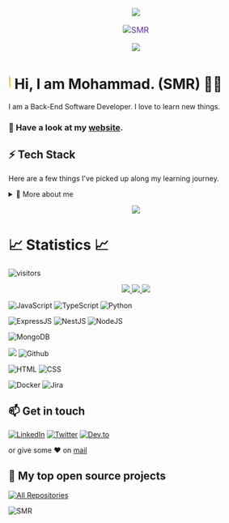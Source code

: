 <!--
**smreyhanieng/smreyhanieng** is a ✨ _special_ ✨ repository because its `README.md` (this file) appears on your GitHub profile.

Here are some ideas to get you started:

- 🔭 I’m currently working on ...
- 🌱 I’m currently learning ...
- 👯 I’m looking to collaborate on ...
- 🤔 I’m looking for help with ...
- 💬 Ask me about ...
- 📫 How to reach me: ...
- 😄 Pronouns: ...
- ⚡ Fun fact: ...
-->

<!-- <a href="https:/smrdev.ir"><img src="https://github.com/smreyhanieng/smreyhanieng/blob/main/images/SMR%20Logo.png" width="100%" height="auto"/></a>-->

<p align="center"><img src="animation.gif" width="35%"></p>
<div style=" font-size: medium; color: #6a31a7" align=center>
<img src="https://readme-typing-svg.herokuapp.com?font=Kaushan+Script&size=40&duration=3500&color=6a31a7&background=FFFFFF00&center=true&vCenter=true&width=650&height=55&lines=Hey!+It's+SMR+%F0%9F%91%8B%F0%9F%8F%BB;I+am+a+Software+Developer+%F0%9F%A7%91%F0%9F%8F%BB%E2%80%8D%F0%9F%92%BB;In+building+backend+infrastructures+%E2%9A%99%EF%B8%8F" alt="SMR" width="650" height="55">
<p align="center">
  <img src="https://user-images.githubusercontent.com/73097560/115834477-dbab4500-a447-11eb-908a-139a6edaec5c.gif">             
</p>
</div>

# <img src="https://raw.githubusercontent.com/ABSphreak/ABSphreak/master/gifs/Hi.gif" height="32px" width="5px"> Hi, I am Mohammad. (SMR) 👨‍💻

I am a Back-End Software Developer. I love to learn new things.

### 🔭 Have a look at my [website](https://smrdev.ir/).


## ⚡ Tech Stack

Here are a few things I've picked up along my learning journey.

<p>
<div>
<details>
  <summary>🧑 More about me</summary>

- 🔭 I’m currently on a journey to build **great** things

- 🌱 I’m currently learning **everything** 🤓

- 🤝 I’m looking for help with **finding projects to contribute to!**

- 👨‍💻 All of my projects are available at [smrdev.ir](https://smrdev.ir)

- 💬 Ask me about **open source, web development, and community management**

- 📫 Reach me out at **smrdevir@gmail.com**

</details>
</p>

<p align="center">
  <img src="https://user-images.githubusercontent.com/73097560/115834477-dbab4500-a447-11eb-908a-139a6edaec5c.gif">
</p>

# 📈 Statistics 📈
![visitors](https://visitor-badge.glitch.me/badge?page_id=smreyhanieng/smreyhanieng)

<p align="center">
  <a href="https://github.com/smreyhanieng">
    <img src="https://github-readme-stats.vercel.app/api?username=smreyhanieng&show_icons=true&theme=github_dark&hide_border=true" />
    <img src="https://github-readme-streak-stats.herokuapp.com/?user=smreyhanieng&theme=github-dark-blue&hide_border=true" />
    <img src="https://activity-graph.herokuapp.com/graph?username=smreyhanieng&theme=react-dark" />
</a>
</p>

![JavaScript](https://img.shields.io/badge/JavaScript-F7DF1E?style=for-the-badge&logo=javascript&logoColor=black)
![TypeScript](https://img.shields.io/badge/TypeScript-007ACC?style=for-the-badge&logo=typescript&logoColor=white)
![Python](https://img.shields.io/badge/-Python-000?style=for-the-badge&logo=python)
  
![ExpressJS](https://img.shields.io/badge/Express.js-404D59?style=for-the-badge)
![NestJS](https://img.shields.io/badge/nestjs%20-%23E0234E.svg?&style=for-the-badge&logo=nestjs&logoColor=white)
![NodeJS](https://img.shields.io/badge/Node.js-43853D?style=for-the-badge&logo=node.js&logoColor=white)

![MongoDB](https://img.shields.io/badge/MongoDB-4EA94B?style=for-the-badge&logo=mongodb&logoColor=white)

![](https://img.shields.io/badge/git%20-%23F05033.svg?&style=for-the-badge&logo=git&logoColor=white)
![Github](https://img.shields.io/badge/github%20-%23121011.svg?&style=for-the-badge&logo=github&logoColor=white)
 
![HTML](https://img.shields.io/badge/HTML5-E34F26?style=for-the-badge&logo=html5&logoColor=white)
![CSS](https://img.shields.io/badge/CSS-239120?&style=for-the-badge&logo=css3&logoColor=white)
  
![Docker](https://img.shields.io/badge/docker%20-%230db7ed.svg?&style=for-the-badge&logo=docker&logoColor=white)
![Jira](https://img.shields.io/badge/-Jira-000?&style=for-the-badge&logo=Jira-Software&logoColor=0052CC)

## 📫 Get in touch
[![LinkedIn](https://img.shields.io/badge/LinkedIn-0077B5?style=for-the-badge&logo=linkedin&logoColor=white)](https://in.linkedin.com/in/smreyhani)
[![Twitter](https://img.shields.io/badge/Twitter-1DA1F2?style=for-the-badge&logo=twitter&logoColor=white)](https://twitter.com/smrdev)
[![Dev.to](https://img.shields.io/badge/dev.to-0A0A0A?style=for-the-badge&logo=dev.to&logoColor=white)](https://dev.to/smreyhanieng)

or give some ♥ on [mail](mailto:smrdevir@gmail.com)

## 📘 My top open source projects

<p align="left">
  <a href="https://github.com/smreyhanieng?tab=repositories&sort=stargazers"><img alt="All Repositories" title="All Repositories" src="https://custom-icon-badges.herokuapp.com/badge/-All%20Repos-2962FF?style=for-the-badge&logoColor=white&logo=repo"/></a>
</p>

![SMR](https://github.com/smreyhanieng/smreyhanieng/blob/main/images/footer.svg)
